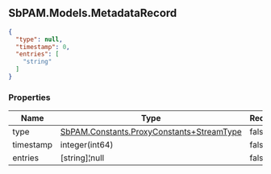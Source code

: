 
<h2 id="tocS_SbPAM.Models.MetadataRecord">SbPAM.Models.MetadataRecord</h2>

<a id="schemasbpam.models.metadatarecord"></a>
<a id="schema_SbPAM.Models.MetadataRecord"></a>
<a id="tocSsbpam.models.metadatarecord"></a>
<a id="tocssbpam.models.metadatarecord"></a>

```json
{
  "type": null,
  "timestamp": 0,
  "entries": [
    "string"
  ]
}

```

### Properties

|Name|Type|Required|Restrictions|Description|
|---|---|---|---|---|
|type|[SbPAM.Constants.ProxyConstants+StreamType](../Models/sbpam.constants.proxyconstants+streamtype.md)|false|none|none|
|timestamp|integer(int64)|false|none|none|
|entries|[string]¦null|false|none|none|


